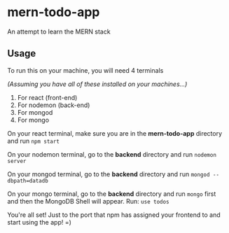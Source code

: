 # mern-todo-app
An attempt to learn the MERN stack

## Usage
To run this on your machine, you will need 4 terminals

*(Assuming you have all of these installed on your machines...)*
1. For react (front-end)
2. For nodemon (back-end)
3. For mongod
4. For mongo

On your react terminal, make sure you are in the **mern-todo-app** directory and run
`npm start`

On your nodemon terminal, go to the **backend** directory and run
`nodemon server`

On your mongod terminal, go to the **backend** directory and run
`mongod --dbpath=datadb`

On your mongo terminal, go to the **backend** directory and run `mongo` first and then the MongoDB Shell will appear.
Run:
`use todos`

You're all set!
Just to the port that npm has assigned your frontend to and start using the app! =)